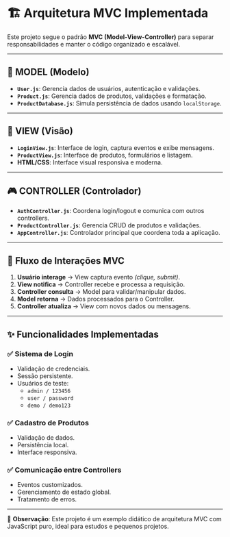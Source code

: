 # 🏗 Arquitetura MVC Implementada

Este projeto segue o padrão **MVC (Model-View-Controller)** para separar responsabilidades e manter o código organizado e escalável.

---

## 📱 MODEL (Modelo)
- **`User.js`**: Gerencia dados de usuários, autenticação e validações.  
- **`Product.js`**: Gerencia dados de produtos, validações e formatação.  
- **`ProductDatabase.js`**: Simula persistência de dados usando `localStorage`.

---

## 🎨 VIEW (Visão)
- **`LoginView.js`**: Interface de login, captura eventos e exibe mensagens.  
- **`ProductView.js`**: Interface de produtos, formulários e listagem.  
- **HTML/CSS**: Interface visual responsiva e moderna.

---

## 🎮 CONTROLLER (Controlador)
- **`AuthController.js`**: Coordena login/logout e comunica com outros controllers.  
- **`ProductController.js`**: Gerencia CRUD de produtos e validações.  
- **`AppController.js`**: Controlador principal que coordena toda a aplicação.

---

## 🔄 Fluxo de Interações MVC
1. **Usuário interage** → View captura evento *(clique, submit)*.  
2. **View notifica** → Controller recebe e processa a requisição.  
3. **Controller consulta** → Model para validar/manipular dados.  
4. **Model retorna** → Dados processados para o Controller.  
5. **Controller atualiza** → View com novos dados ou mensagens.

---

## ✨ Funcionalidades Implementadas

### ✅ Sistema de Login
- Validação de credenciais.  
- Sessão persistente.  
- Usuários de teste:  
  - `admin / 123456`  
  - `user / password`  
  - `demo / demo123`

### ✅ Cadastro de Produtos
- Validação de dados.  
- Persistência local.  
- Interface responsiva.

### ✅ Comunicação entre Controllers
- Eventos customizados.  
- Gerenciamento de estado global.  
- Tratamento de erros.

---

📌 **Observação**: Este projeto é um exemplo didático de arquitetura MVC com JavaScript puro, ideal para estudos e pequenos projetos.
